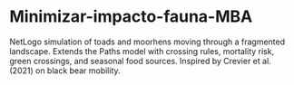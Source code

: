 # Minimizar-impacto-fauna-MBA
NetLogo simulation of toads and moorhens moving through a fragmented landscape. Extends the Paths model with crossing rules, mortality risk, green crossings, and seasonal food sources. Inspired by Crevier et al. (2021) on black bear mobility.
